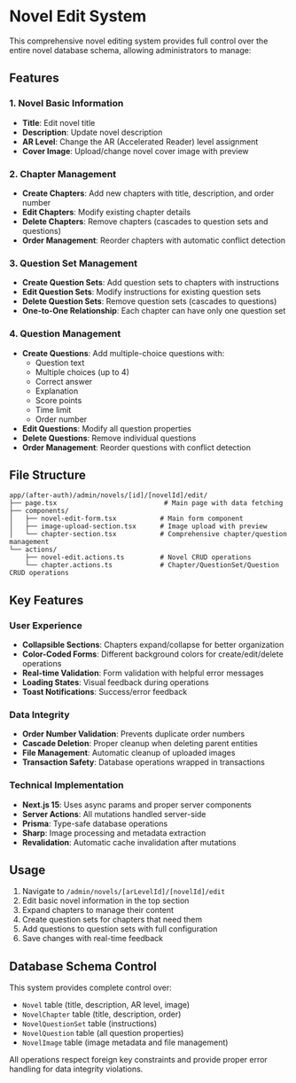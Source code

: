# Novel Edit System

This comprehensive novel editing system provides full control over the entire novel database schema, allowing administrators to manage:

## Features

### 1. Novel Basic Information

- **Title**: Edit novel title
- **Description**: Update novel description
- **AR Level**: Change the AR (Accelerated Reader) level assignment
- **Cover Image**: Upload/change novel cover image with preview

### 2. Chapter Management

- **Create Chapters**: Add new chapters with title, description, and order number
- **Edit Chapters**: Modify existing chapter details
- **Delete Chapters**: Remove chapters (cascades to question sets and questions)
- **Order Management**: Reorder chapters with automatic conflict detection

### 3. Question Set Management

- **Create Question Sets**: Add question sets to chapters with instructions
- **Edit Question Sets**: Modify instructions for existing question sets
- **Delete Question Sets**: Remove question sets (cascades to questions)
- **One-to-One Relationship**: Each chapter can have only one question set

### 4. Question Management

- **Create Questions**: Add multiple-choice questions with:
  - Question text
  - Multiple choices (up to 4)
  - Correct answer
  - Explanation
  - Score points
  - Time limit
  - Order number
- **Edit Questions**: Modify all question properties
- **Delete Questions**: Remove individual questions
- **Order Management**: Reorder questions with conflict detection

## File Structure

```
app/(after-auth)/admin/novels/[id]/[novelId]/edit/
├── page.tsx                           # Main page with data fetching
├── components/
│   ├── novel-edit-form.tsx           # Main form component
│   ├── image-upload-section.tsx      # Image upload with preview
│   └── chapter-section.tsx           # Comprehensive chapter/question management
└── actions/
    ├── novel-edit.actions.ts         # Novel CRUD operations
    └── chapter.actions.ts            # Chapter/QuestionSet/Question CRUD operations
```

## Key Features

### User Experience

- **Collapsible Sections**: Chapters expand/collapse for better organization
- **Color-Coded Forms**: Different background colors for create/edit/delete operations
- **Real-time Validation**: Form validation with helpful error messages
- **Loading States**: Visual feedback during operations
- **Toast Notifications**: Success/error feedback

### Data Integrity

- **Order Number Validation**: Prevents duplicate order numbers
- **Cascade Deletion**: Proper cleanup when deleting parent entities
- **File Management**: Automatic cleanup of uploaded images
- **Transaction Safety**: Database operations wrapped in transactions

### Technical Implementation

- **Next.js 15**: Uses async params and proper server components
- **Server Actions**: All mutations handled server-side
- **Prisma**: Type-safe database operations
- **Sharp**: Image processing and metadata extraction
- **Revalidation**: Automatic cache invalidation after mutations

## Usage

1. Navigate to `/admin/novels/[arLevelId]/[novelId]/edit`
2. Edit basic novel information in the top section
3. Expand chapters to manage their content
4. Create question sets for chapters that need them
5. Add questions to question sets with full configuration
6. Save changes with real-time feedback

## Database Schema Control

This system provides complete control over:

- `Novel` table (title, description, AR level, image)
- `NovelChapter` table (title, description, order)
- `NovelQuestionSet` table (instructions)
- `NovelQuestion` table (all question properties)
- `NovelImage` table (image metadata and file management)

All operations respect foreign key constraints and provide proper error handling for data integrity violations.
